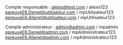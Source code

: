 Compte responsable : 
alexis@test.com / alexis123 
epreuveE6.Deniel@utilisateur.com / mpUtilisateur123
epreuveE6.Allanet@utilisateur.com / mpUtilisateur123

Compte administrateur : 
admin@admin.com  / mpadmin
epreuveE6.Deniel@admin.com / mpAdministrateur123
epreuveE6.Allanet@admin.com / mpAdministrateur123
